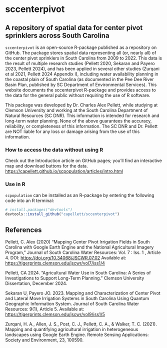 
<!-- README.md is generated from README.Rmd. Please edit that file -->

# sccenterpivot

<!-- badges: start -->

<!-- badges: end -->

## A repository of spatial data for center pivot sprinklers across South Carolina

`sccenterpivot` is an open-source R-package published as a repository on
GitHub. The package stores spatial data representing all (or, nearly
all) of the center pivot sprinklers in South Carolina from 2009 to 2022.
This data is the result of multiple research studies (Pellett 2020,
Sekaran and Payero 2023, Pellett 2024), and has been applied in several
other studies (Zurqani et al 2021, Pellett 2024 Appendix I), including
water availability planning in the coastal plain of South Carolina (as
documented in the Pee Dee River Basin Plan, published by SC Department
of Environmental Services). This website documents the sccenterpivot
R-package and provides access to the data for the general public without
requiring the use of R software.

This package was developed by Dr. Charles Alex Pellett, while studying
at Clemson University and working at the South Carolina Department of
Natural Resources (SC DNR). This information is intended for research
and long-term water planning. None of the above guarantees the accuracy,
reliability, or completeness of this information. The SC DNR and
Dr. Pellett are NOT liable for any loss or damage arising from the use
of this information.

### How to access the data without using R

Check out the Introduction article on GitHub pages; you’ll find an
interactive map and download buttons for the data.
<https://capellett.github.io/scpopulation/articles/intro.html>

### Use in R

`scpopulation` can be installed as an R-package by entering the
following code into an R terminal:

``` r
# install.packages("devtools")
devtools::install_github("capellett/sccenterpivot")
```

## References

Pellett, C. Alex (2020) “Mapping Center Pivot Irrigation Fields in South
Carolina with Google Earth Engine and the National Agricultural Imagery
Program,” Journal of South Carolina Water Resources: Vol. 7 : Iss. 1 ,
Article 4. DOI: <https://doi.org/10.34068/JSCWR.07.02> Available at:
<https://tigerprints.clemson.edu/jscwr/vol7/iss1/4>

Pellett, CA 2024. “Agricultural Water Use in South Carolina: A Series of
Investigations to Support Long-Term Planning.” Clemson University
Dissertation, December 2024.

Sekaran U, Payero JO. 2023. Mapping and Characterization of Center Pivot
and Lateral Move Irrigation Systems in South Carolina Using Quantum
Geographic Information System. Journal of South Carolina Water
Resources: 9(1), Article 5. Available at:
<https://tigerprints.clemson.edu/jscwr/vol9/iss1/5>

Zurqani, H. A., Allen, J. S., Post, C. J., Pellett, C. A., & Walker, T.
C. (2021). Mapping and quantifying agricultural irrigation in
heterogeneous landscapes using Google Earth Engine. Remote Sensing
Applications: Society and Environment, 23, 100590.
